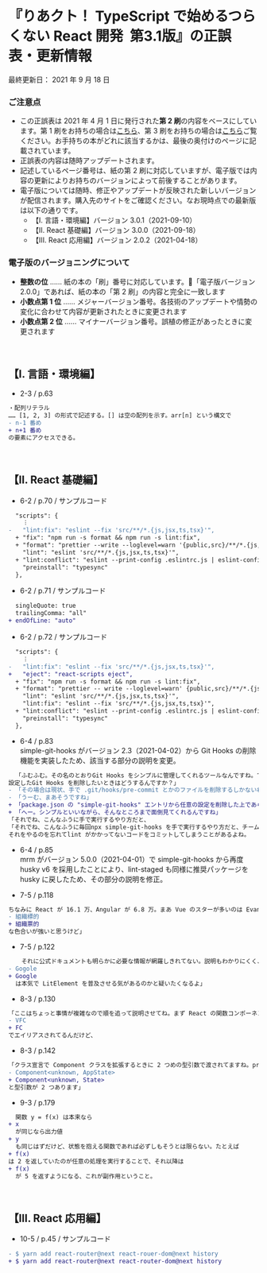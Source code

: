 <!-- markdownlint-disable MD010 MD029 MD032 -->
# 『りあクト！ TypeScript で始めるつらくない React 開発 &nbsp;第3.1版』の正誤表・更新情報

最終更新日： 2021 年 9 月 18 日

### ご注意点

- この正誤表は 2021 年 4 月 1 日に発行された**第 2 刷**の内容をベースにしています。第 1 刷をお持ちの場合は[こちら](errata.md)、第 3 刷をお持ちの場合は[こちら](errata3.md)ご覧ください。お手持ちの本がどれに該当するかは、最後の奥付けのページに記載されています。
- 正誤表の内容は随時アップデートされます。
- 記述しているページ番号は、紙の第 2 刷に対応していますが、電子版では内容の更新によりお持ちのバージョンによって前後することがあります。
- 電子版については随時、修正やアップデートが反映された新しいバージョンが配信されます。購入先のサイトをご確認ください。なお現時点での最新版は以下の通りです。
    - 【Ⅰ. 言語・環境編】バージョン 3.0.1（2021-09-10）
    - 【Ⅱ. React 基礎編】バージョン 3.0.0（2021-09-18）
    - 【Ⅲ. React 応用編】バージョン 2.0.2（2021-04-18）

### 電子版のバージョニングについて

- **整数の位** …… 紙の本の「刷」番号に対応しています。「電子版バージョン 2.0.0」であれば、紙の本の「第 2 刷」の内容と完全に一致します
- **小数点第 1 位** …… メジャーバージョン番号。各技術のアップデートや情勢の変化に合わせて内容が更新されたときに変更されます
- **小数点第 2 位** …… マイナーバージョン番号。誤植の修正があったときに変更されます

<br />

## 【Ⅰ. 言語・環境編】

- 2-3 / p.63

```diff
・配列リテラル
…… [1, 2, 3] の形式で記述する。[] は空の配列を示す。arr[n] という構文で
- n-1 番め
+ n+1 番め
の要素にアクセスできる。
```

<br />

## 【Ⅱ. React 基礎編】

- 6-2 / p.70 / サンプルコード

```diff
  "scripts": {
    ︙
-   "lint:fix": "eslint --fix 'src/**/*.{js,jsx,ts,tsx}'",
  + "fix": "npm run -s format && npm run -s lint:fix",
  + "format": "prettier --write --loglevel=warn '{public,src}/**/*.{js,jsx,ts,tsx,html,gql,graphql,json}'",
    "lint": "eslint 'src/**/*.{js,jsx,ts,tsx}'",
  + "lint:conflict": "eslint --print-config .eslintrc.js | eslint-config-prettier-check",
    "preinstall": "typesync"
  },
```

- 6-2 / p.71 / サンプルコード

```diff
  singleQuote: true
  trailingComma: "all"
+ endOfLine: "auto"
```

- 6-2 / p.72 / サンプルコード

```diff
  "scripts": {
    ︙
-   "lint:fix": "eslint --fix 'src/**/*.{js,jsx,ts,tsx}'",
+   "eject": "react-scripts eject",
  + "fix": "npm run -s format && npm run -s lint:fix",
  + "format": "prettier -- write --loglevel=warn' {public,src}/**/*.{js,jsx,ts,tsx,html,gql,graphql,json}'",
    "lint": "eslint 'src/**/*.{js,jsx,ts,tsx}'",
    "lint:fix": "eslint --fix 'src/**/*.{js,jsx,ts,tsx}'",
  + "lint:conflict": "eslint --print-config .eslintrc.js | eslint-config-prettier-check",
    "preinstall": "typesync"
  },
```

- 6-4 / p.83  
simple-git-hooks がバージョン 2.3（2021-04-02）から Git Hooks の削除機能を実装したため、該当する部分の説明を変更。

```diff
  「ふむふむ。その名のとおりGit Hooks をシンプルに管理してくれるツールなんですね。でも一度
設定したGit Hooks を削除したいときはどうするんですか？」
- 「その場合は現状、手で .git/hooks/pre-commit とかのファイルを削除するしかないね。ただ simple-git-hooks は Git Hooks を素直に利用するツールなので、原理がわかってれば問題ないはず」
- 「うーむ、まあそうですね」
+ 「package.json の "simple-git-hooks" エントリから任意の設定を削除した上であらためて npx simple-git-hooks を実行すると、対応するGit Hooks のスクリプトファイルが自動的に削除されるようになってるよ」
+ 「へー。シンプルといいながら、そんなところまで面倒見てくれるんですね」
「それでね、こんなふうに手で実行するやり方だと、
「それでね、こんなふうに毎回npx simple-git-hooks を手で実行するやり方だと、チームの誰かが
それをやるのを忘れてlint がかかってないコードをコミットしてしまうことがあるよね。
```

- 6-4 / p.85  
mrm がバージョン 5.0.0（2021-04-01）で simple-git-hooks から再度 husky v6 を採用したことにより、lint-staged も同様に推奨パッケージを husky に戻したため、その部分の説明を修正。

- 7-5 / p.118

```diff
ちなみに React が 16.1 万、Angular が 6.8 万。まあ Vue のスターが多いのは Evan You が中国人で、アリババやテンセントといった中国での採用事例が多いことによる
- 組織標的
+ 組織票的
な色合いが強いと思うけど」
```

- 7-5 / p.122

```diff
  　それに公式ドキュメントも明らかに必要な情報が網羅しきれてない。説明もわかりにくく、React や Vue と比べると格段に見劣りする。
- Gogole
+ Google
  は本気で LitElement を普及させる気があるのかと疑いたくなるよ」
```

- 8-3 / p.130

```diff
「ここはちょっと事情が複雑なので順を追って説明させてね。まず React の関数コンポーネントの型インターフェースには FunctionComponent が用意されてる。これはより短い名前の
- VFC
+ FC
でエイリアスされてるんだけど、
```

- 8-3 / p.142

```diff
「クラス宣言で Component クラスを拡張するときに 2 つめの型引数で渡されてますね。props のときと違って、
- Component<unknown, AppState>
+ Component<unknown, State>
と型引数が 2 つあります」
```

- 9-3 / p.179

```diff
  関数 y = f(x) は本来なら
+ x
  が同じなら出力値
+ y
  も同じはずだけど、状態を抱える関数であれば必ずしもそうとは限らない。たとえば
+ f(x)
は 2 を返していたのが任意の処理を実行することで、それ以降は
+ f(x)
  が 5 を返すようになる、これが副作用ということ。
```

<br />

## 【Ⅲ. React 応用編】

- 10-5 / p.45 / サンプルコード

```diff
- $ yarn add react-router@next react-rouer-dom@next history
+ $ yarn add react-router@next react-router-dom@next history
```
